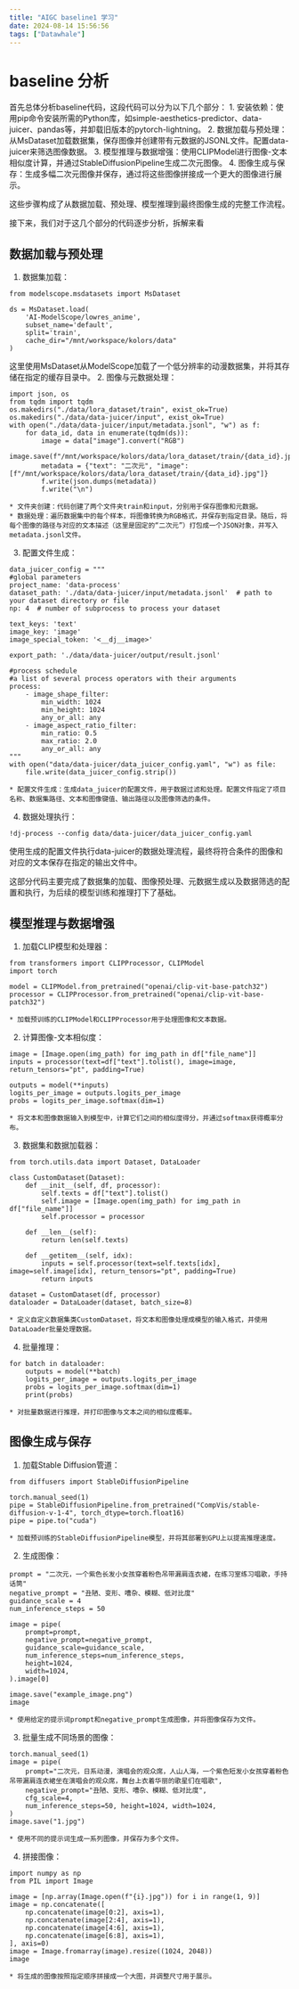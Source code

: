 ```yaml
---
title: "AIGC baseline1 学习"
date: 2024-08-14 15:56:56
tags: ["Datawhale"]
---
```


# baseline 分析
首先总体分析baseline代码，这段代码可以分为以下几个部分：
    1. 安装依赖：使用pip命令安装所需的Python库，如simple-aesthetics-predictor、data-juicer、pandas等，并卸载旧版本的pytorch-lightning。
    2. 数据加载与预处理：从MsDataset加载数据集，保存图像并创建带有元数据的JSONL文件。配置data-juicer来筛选图像数据。
    3. 模型推理与数据增强：使用CLIPModel进行图像-文本相似度计算，并通过StableDiffusionPipeline生成二次元图像。
    4. 图像生成与保存：生成多幅二次元图像并保存，通过将这些图像拼接成一个更大的图像进行展示。

这些步骤构成了从数据加载、预处理、模型推理到最终图像生成的完整工作流程。

接下来，我们对于这几个部分的代码逐步分析，拆解来看

## 数据加载与预处理

1. 数据集加载：
```
from modelscope.msdatasets import MsDataset

ds = MsDataset.load(
    'AI-ModelScope/lowres_anime',
    subset_name='default',
    split='train',
    cache_dir="/mnt/workspace/kolors/data"
)
```
这里使用MsDataset从ModelScope加载了一个低分辨率的动漫数据集，并将其存储在指定的缓存目录中。
2. 图像与元数据处理：
```
import json, os
from tqdm import tqdm
os.makedirs("./data/lora_dataset/train", exist_ok=True)
os.makedirs("./data/data-juicer/input", exist_ok=True)
with open("./data/data-juicer/input/metadata.jsonl", "w") as f:
    for data_id, data in enumerate(tqdm(ds)):
        image = data["image"].convert("RGB")
        image.save(f"/mnt/workspace/kolors/data/lora_dataset/train/{data_id}.jpg")
        metadata = {"text": "二次元", "image": [f"/mnt/workspace/kolors/data/lora_dataset/train/{data_id}.jpg"]}
        f.write(json.dumps(metadata))
        f.write("\n")

```
    * 文件夹创建：代码创建了两个文件夹train和input，分别用于保存图像和元数据。
    * 数据处理：遍历数据集中的每个样本，将图像转换为RGB格式，并保存到指定目录。随后，将每个图像的路径与对应的文本描述（这里是固定的“二次元”）打包成一个JSON对象，并写入metadata.jsonl文件。
3. 配置文件生成：
```
data_juicer_config = """
#global parameters
project_name: 'data-process'
dataset_path: './data/data-juicer/input/metadata.jsonl'  # path to your dataset directory or file
np: 4  # number of subprocess to process your dataset

text_keys: 'text'
image_key: 'image'
image_special_token: '<__dj__image>'

export_path: './data/data-juicer/output/result.jsonl'

#process schedule
#a list of several process operators with their arguments
process:
    - image_shape_filter:
        min_width: 1024
        min_height: 1024
        any_or_all: any
    - image_aspect_ratio_filter:
        min_ratio: 0.5
        max_ratio: 2.0
        any_or_all: any
"""
with open("data/data-juicer/data_juicer_config.yaml", "w") as file:
    file.write(data_juicer_config.strip())

```
    * 配置文件生成：生成data_juicer的配置文件，用于数据过滤和处理。配置文件指定了项目名称、数据集路径、文本和图像键值、输出路径以及图像筛选的条件。
4. 数据处理执行：
```
!dj-process --config data/data-juicer/data_juicer_config.yaml
```
使用生成的配置文件执行data-juicer的数据处理流程，最终将符合条件的图像和对应的文本保存在指定的输出文件中。

这部分代码主要完成了数据集的加载、图像预处理、元数据生成以及数据筛选的配置和执行，为后续的模型训练和推理打下了基础。

## 模型推理与数据增强
1. 加载CLIP模型和处理器：
```
from transformers import CLIPProcessor, CLIPModel
import torch

model = CLIPModel.from_pretrained("openai/clip-vit-base-patch32")
processor = CLIPProcessor.from_pretrained("openai/clip-vit-base-patch32")

```
    * 加载预训练的CLIPModel和CLIPProcessor用于处理图像和文本数据。

2. 计算图像-文本相似度：
```
image = [Image.open(img_path) for img_path in df["file_name"]]
inputs = processor(text=df["text"].tolist(), image=image, return_tensors="pt", padding=True)

outputs = model(**inputs)
logits_per_image = outputs.logits_per_image
probs = logits_per_image.softmax(dim=1)
```
    * 将文本和图像数据输入到模型中，计算它们之间的相似度得分，并通过softmax获得概率分布。

3. 数据集和数据加载器：
```
from torch.utils.data import Dataset, DataLoader

class CustomDataset(Dataset):
    def __init__(self, df, processor):
        self.texts = df["text"].tolist()
        self.image = [Image.open(img_path) for img_path in df["file_name"]]
        self.processor = processor

    def __len__(self):
        return len(self.texts)

    def __getitem__(self, idx):
        inputs = self.processor(text=self.texts[idx], image=self.image[idx], return_tensors="pt", padding=True)
        return inputs

dataset = CustomDataset(df, processor)
dataloader = DataLoader(dataset, batch_size=8)

```
    * 定义自定义数据集类CustomDataset，将文本和图像处理成模型的输入格式，并使用DataLoader批量处理数据。

4. 批量推理：
```
for batch in dataloader:
    outputs = model(**batch)
    logits_per_image = outputs.logits_per_image
    probs = logits_per_image.softmax(dim=1)
    print(probs)

```
    * 对批量数据进行推理，并打印图像与文本之间的相似度概率。

## 图像生成与保存
1. 加载Stable Diffusion管道：
```
from diffusers import StableDiffusionPipeline

torch.manual_seed(1)
pipe = StableDiffusionPipeline.from_pretrained("CompVis/stable-diffusion-v-1-4", torch_dtype=torch.float16)
pipe = pipe.to("cuda")

```
    * 加载预训练的StableDiffusionPipeline模型，并将其部署到GPU上以提高推理速度。
2. 生成图像：

```
prompt = "二次元，一个紫色长发小女孩穿着粉色吊带漏肩连衣裙，在练习室练习唱歌，手持话筒"
negative_prompt = "丑陋、变形、嘈杂、模糊、低对比度"
guidance_scale = 4
num_inference_steps = 50

image = pipe(
    prompt=prompt,
    negative_prompt=negative_prompt,
    guidance_scale=guidance_scale,
    num_inference_steps=num_inference_steps,
    height=1024,
    width=1024,
).image[0]

image.save("example_image.png")
image

```

    * 使用给定的提示词prompt和negative_prompt生成图像，并将图像保存为文件。
3. 批量生成不同场景的图像：
```
torch.manual_seed(1)
image = pipe(
    prompt="二次元，日系动漫，演唱会的观众席，人山人海，一个紫色短发小女孩穿着粉色吊带漏肩连衣裙坐在演唱会的观众席，舞台上衣着华丽的歌星们在唱歌",
    negative_prompt="丑陋、变形、嘈杂、模糊、低对比度",
    cfg_scale=4,
    num_inference_steps=50, height=1024, width=1024,
)
image.save("1.jpg")

```
    * 使用不同的提示词生成一系列图像，并保存为多个文件。
4. 拼接图像：
```
import numpy as np
from PIL import Image

image = [np.array(Image.open(f"{i}.jpg")) for i in range(1, 9)]
image = np.concatenate([
    np.concatenate(image[0:2], axis=1),
    np.concatenate(image[2:4], axis=1),
    np.concatenate(image[4:6], axis=1),
    np.concatenate(image[6:8], axis=1),
], axis=0)
image = Image.fromarray(image).resize((1024, 2048))
image

```
    * 将生成的图像按照指定顺序拼接成一个大图，并调整尺寸用于展示。